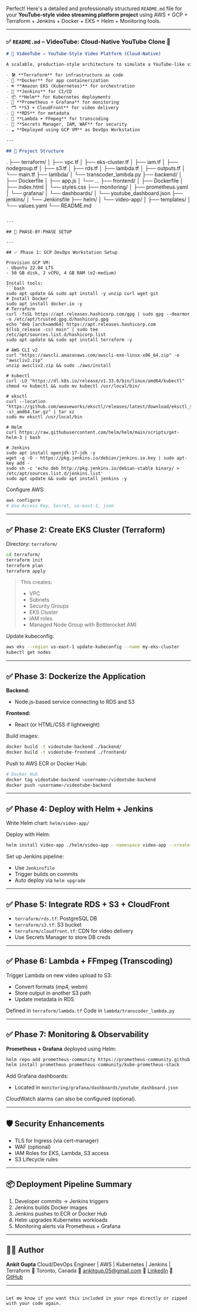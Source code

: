Perfect! Here's a detailed and professionally structured `README.md` file for your **YouTube-style video streaming platform project** using AWS + GCP + Terraform + Jenkins + Docker + EKS + Helm + Monitoring tools.

---

### ✅ `README.md` – VideoTube: Cloud-Native YouTube Clone 🚀

```markdown
# 🎥 VideoTube – YouTube-Style Video Platform (Cloud-Native)

A scalable, production-style architecture to simulate a YouTube-like video streaming app using:

- 🛠 **Terraform** for infrastructure as code  
- 🚀 **Docker** for app containerization  
- ☸️ **Amazon EKS (Kubernetes)** for orchestration  
- 🧪 **Jenkins** for CI/CD  
- 📦 **Helm** for Kubernetes deployments  
- 🧠 **Prometheus + Grafana** for monitoring  
- 🗂 **S3 + CloudFront** for video delivery  
- 🧬 **RDS** for metadata  
- 🧬 **Lambda + FFmpeg** for transcoding  
- 🔐 **Secrets Manager, IAM, WAF** for security  
- ☁️ **Deployed using GCP VM** as DevOps Workstation

---

## 📁 Project Structure

```

.
├── terraform/
│   ├── vpc.tf
│   ├── eks-cluster.tf
│   ├── iam.tf
│   ├── nodegroup.tf
│   ├── s3.tf
│   ├── rds.tf
│   ├── lambda.tf
│   ├── outputs.tf
│   └── main.tf
├── lambda/
│   └── transcoder\_lambda.py
├── backend/
│   ├── Dockerfile
│   ├── app.js
│   └── ...
├── frontend/
│   ├── Dockerfile
│   ├── index.html
│   └── styles.css
├── monitoring/
│   ├── prometheus.yaml
│   └── grafana/
│       └── dashboards/
│           └── youtube\_dashboard.json
├── jenkins/
│   └── Jenkinsfile
├── helm/
│   └── video-app/
│       ├── templates/
│       └── values.yaml
└── README.md

````

---

## 🚦 PHASE-BY-PHASE SETUP

---

## ✅ Phase 1: GCP DevOps Workstation Setup

Provision GCP VM:
- Ubuntu 22.04 LTS
- 50 GB disk, 2 vCPU, 4 GB RAM (e2-medium)

Install tools:
```bash
sudo apt update && sudo apt install -y unzip curl wget git
# Install Docker
sudo apt install docker.io -y
# Terraform
curl -fsSL https://apt.releases.hashicorp.com/gpg | sudo gpg --dearmor -o /etc/apt/trusted.gpg.d/hashicorp.gpg
echo "deb [arch=amd64] https://apt.releases.hashicorp.com $(lsb_release -cs) main" | sudo tee /etc/apt/sources.list.d/hashicorp.list
sudo apt update && sudo apt install terraform -y

# AWS CLI v2
curl "https://awscli.amazonaws.com/awscli-exe-linux-x86_64.zip" -o "awscliv2.zip"
unzip awscliv2.zip && sudo ./aws/install

# kubectl
curl -LO "https://dl.k8s.io/release/v1.33.0/bin/linux/amd64/kubectl"
chmod +x kubectl && sudo mv kubectl /usr/local/bin/

# eksctl
curl --location "https://github.com/weaveworks/eksctl/releases/latest/download/eksctl_$(uname -s)_amd64.tar.gz" | tar xz
sudo mv eksctl /usr/local/bin

# Helm
curl https://raw.githubusercontent.com/helm/helm/main/scripts/get-helm-3 | bash

# Jenkins
sudo apt install openjdk-17-jdk -y
wget -q -O - https://pkg.jenkins.io/debian/jenkins.io.key | sudo apt-key add -
sudo sh -c 'echo deb http://pkg.jenkins.io/debian-stable binary/ > /etc/apt/sources.list.d/jenkins.list'
sudo apt update && sudo apt install jenkins -y
````

Configure AWS:

```bash
aws configure
# Use Access Key, Secret, us-east-1, json
```

---

## ✅ Phase 2: Create EKS Cluster (Terraform)

Directory: `terraform/`

```bash
cd terraform/
terraform init
terraform plan
terraform apply
```

> This creates:
>
> * VPC
> * Subnets
> * Security Groups
> * EKS Cluster
> * IAM roles
> * Managed Node Group with Bottlerocket AMI

Update kubeconfig:

```bash
aws eks --region us-east-1 update-kubeconfig --name my-eks-cluster
kubectl get nodes
```

---

## ✅ Phase 3: Dockerize the Application

**Backend:**

* Node.js-based service connecting to RDS and S3

**Frontend:**

* React (or HTML/CSS if lightweight)

Build images:

```bash
docker build -t videotube-backend ./backend/
docker build -t videotube-frontend ./frontend/
```

Push to AWS ECR or Docker Hub:

```bash
# Docker Hub
docker tag videotube-backend <username>/videotube-backend
docker push <username>/videotube-backend
```

---

## ✅ Phase 4: Deploy with Helm + Jenkins

Write Helm chart: `helm/video-app/`

Deploy with Helm:

```bash
helm install video-app ./helm/video-app --namespace video-app --create-namespace
```

Set up Jenkins pipeline:

* Use `Jenkinsfile`
* Trigger builds on commits
* Auto deploy via `helm upgrade`

---

## ✅ Phase 5: Integrate RDS + S3 + CloudFront

* `terraform/rds.tf`: PostgreSQL DB
* `terraform/s3.tf`: S3 bucket
* `terraform/cloudfront.tf`: CDN for video delivery
* Use Secrets Manager to store DB creds

---

## ✅ Phase 6: Lambda + FFmpeg (Transcoding)

Trigger Lambda on new video upload to S3:

* Convert formats (mp4, webm)
* Store output in another S3 path
* Update metadata in RDS

Defined in `terraform/lambda.tf`
Code in `lambda/transcoder_lambda.py`

---

## ✅ Phase 7: Monitoring & Observability

**Prometheus + Grafana** deployed using Helm:

```bash
helm repo add prometheus-community https://prometheus-community.github.io/helm-charts
helm install prometheus prometheus-community/kube-prometheus-stack
```

Add Grafana dashboards:

* Located in `monitoring/grafana/dashboards/youtube_dashboard.json`

CloudWatch alarms can also be configured (optional).

---

## 🛡 Security Enhancements

* TLS for Ingress (via cert-manager)
* WAF (optional)
* IAM Roles for EKS, Lambda, S3 access
* S3 Lifecycle rules

---

## 📦 Deployment Pipeline Summary

1. Developer commits → Jenkins triggers
2. Jenkins builds Docker images
3. Jenkins pushes to ECR or Docker Hub
4. Helm upgrades Kubernetes workloads
5. Monitoring alerts via Prometheus + Grafana

---

## 👨‍💻 Author

**Ankit Gupta**
Cloud/DevOps Engineer | AWS | Kubernetes | Jenkins | Terraform
📍 Toronto, Canada
📧 [ankitgup.05@gmail.com](mailto:ankitgup.05@gmail.com)
🔗 [LinkedIn](https://www.linkedin.com/in/ankit--gupta)
🐙 [GitHub](https://github.com/Rajeshgupta123456789)

---

```

Let me know if you want this included in your repo directly or zipped with your code again.
```
